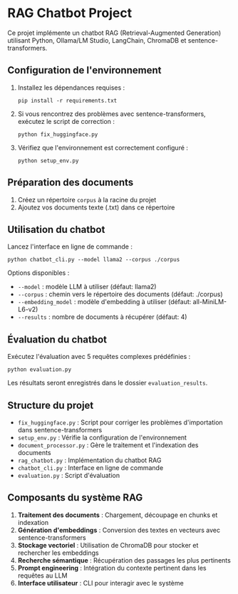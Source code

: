 # RAG Chatbot Project

Ce projet implémente un chatbot RAG (Retrieval-Augmented Generation) utilisant Python, Ollama/LM Studio, LangChain, ChromaDB et sentence-transformers.

## Configuration de l'environnement

1. Installez les dépendances requises :
   ```
   pip install -r requirements.txt
   ```

2. Si vous rencontrez des problèmes avec sentence-transformers, exécutez le script de correction :
   ```
   python fix_huggingface.py
   ```

3. Vérifiez que l'environnement est correctement configuré :
   ```
   python setup_env.py
   ```

## Préparation des documents

1. Créez un répertoire `corpus` à la racine du projet
2. Ajoutez vos documents texte (.txt) dans ce répertoire

## Utilisation du chatbot

Lancez l'interface en ligne de commande :
```
python chatbot_cli.py --model llama2 --corpus ./corpus
```

Options disponibles :
- `--model` : modèle LLM à utiliser (défaut: llama2)
- `--corpus` : chemin vers le répertoire des documents (défaut: ./corpus)
- `--embedding_model` : modèle d'embedding à utiliser (défaut: all-MiniLM-L6-v2)
- `--results` : nombre de documents à récupérer (défaut: 4)

## Évaluation du chatbot

Exécutez l'évaluation avec 5 requêtes complexes prédéfinies :
```
python evaluation.py
```

Les résultats seront enregistrés dans le dossier `evaluation_results`.

## Structure du projet

- `fix_huggingface.py` : Script pour corriger les problèmes d'importation dans sentence-transformers
- `setup_env.py` : Vérifie la configuration de l'environnement
- `document_processor.py` : Gère le traitement et l'indexation des documents
- `rag_chatbot.py` : Implémentation du chatbot RAG
- `chatbot_cli.py` : Interface en ligne de commande
- `evaluation.py` : Script d'évaluation

## Composants du système RAG

1. **Traitement des documents** : Chargement, découpage en chunks et indexation
2. **Génération d'embeddings** : Conversion des textes en vecteurs avec sentence-transformers
3. **Stockage vectoriel** : Utilisation de ChromaDB pour stocker et rechercher les embeddings
4. **Recherche sémantique** : Récupération des passages les plus pertinents
5. **Prompt engineering** : Intégration du contexte pertinent dans les requêtes au LLM
6. **Interface utilisateur** : CLI pour interagir avec le système


